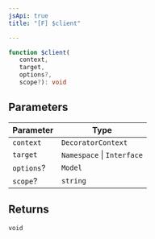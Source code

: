 ```yaml
---
jsApi: true
title: "[F] $client"

---
```

```ts
function $client(
   context, 
   target, 
   options?, 
   scope?): void
```

## Parameters

| Parameter | Type |
| ------ | ------ |
| `context` | `DecoratorContext` |
| `target` | `Namespace` \| `Interface` |
| `options`? | `Model` |
| `scope`? | `string` |

## Returns

`void`
